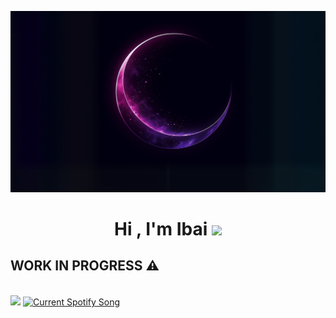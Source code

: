 [![Ibaigz](./fondo.png)](https://ibaigz.com) 
<br>
<h1 align="center">Hi , I'm Ibai <img src="https://media.giphy.com/media/hvRJCLFzcasrR4ia7z/giphy.gif" width="35"></h1>

## WORK IN PROGRESS :warning:
<br>

<img src="https://discord.c99.nl/widget/theme-3/842762466428452925.png" /> 
<a href="https://github.com/tthn0/Spotify-Readme">
  <img src="https://ibaigz-ibais-projects-55b64338.vercel.app" alt="Current Spotify Song">
</a>
<br>

	

	


